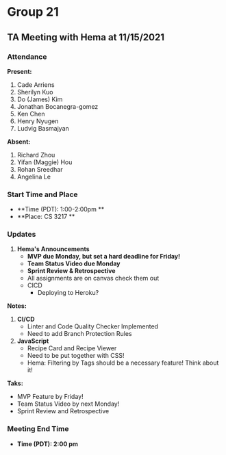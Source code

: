 # Group 21

## TA Meeting with Hema at 11/15/2021

### Attendance
**Present:** 
1. Cade Arriens
2. Sherilyn Kuo
3. Do (James) Kim
4. Jonathan Bocanegra-gomez
5. Ken Chen
6. Henry Nyugen
7. Ludvig Basmajyan
  

**Absent:** 
1. Richard Zhou
2. Yifan (Maggie) Hou
3. Rohan Sreedhar
4. Angelina Le

### Start Time and Place
- **Time (PDT): 1:00-2:00pm ** 
- **Place: CS 3217 ** 

### Updates <!-- Any updates that any members need to report -->
1. **Hema's Announcements**
   - **MVP due Monday, but set a hard deadline for Friday!**
   - **Team Status Video due Monday**
   - **Sprint Review & Retrospective**
   - All assignments are on canvas check them out
   - CICD
     - Deploying to Heroku?

**Notes:**
1. **CI/CD**
    - Linter and Code Quality Checker Implemented
    - Need to add Branch Protection Rules
2. **JavaScript**
     - Recipe Card and Recipe Viewer 
     - Need to be put together with CSS!
     - Hema: Filtering by Tags should be a necessary feature! Think about it!

**Taks:**
   - MVP Feature by Friday!
   - Team Status Video by next Monday!
   - Sprint Review and Retrospective

   
### Meeting End Time
- **Time (PDT): 2:00 pm** 

